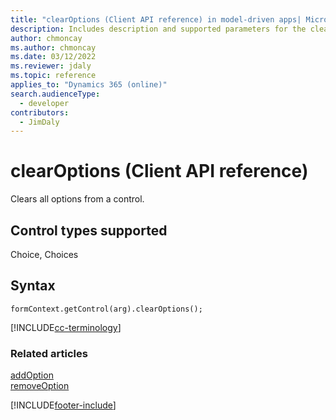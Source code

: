 ```yaml
---
title: "clearOptions (Client API reference) in model-driven apps| MicrosoftDocs"
description: Includes description and supported parameters for the clearOptions method.
author: chmoncay
ms.author: chmoncay
ms.date: 03/12/2022
ms.reviewer: jdaly
ms.topic: reference
applies_to: "Dynamics 365 (online)"
search.audienceType: 
  - developer
contributors:
  - JimDaly
---
```

# clearOptions (Client API reference)

Clears all options from a control. 

## Control types supported

Choice, Choices

## Syntax

`formContext.getControl(arg).clearOptions();`

[!INCLUDE[cc-terminology](../../../../data-platform/includes/cc-terminology.md)]

### Related articles

[addOption](addOption.md)   
[removeOption](removeOption.md)

[!INCLUDE[footer-include](../../../../../includes/footer-banner.md)]
